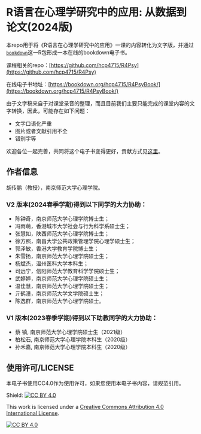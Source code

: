 # R语言在心理学研究中的应用: 从数据到论文(2024版)

本repo用于将《R语言在心理学研究中的应用》一课的内容转化为文字版，并通过[`bookdown`](https://bookdown.org/)这一R包形成一本在线的bookdown电子书。

课程相关的repo：[https://github.com/hcp4715/R4Psy](https://github.com/hcp4715/R4Psy)

在线电子书地址：[https://bookdown.org/hcp4715/R4PsyBook/](https://bookdown.org/hcp4715/R4PsyBook/)

由于文字稿来自于对课堂录音的整理，而且目前我们主要只能完成的课堂内容的文字转换，因此，可能存在如下问题：

-   文字口语化严重
-   图片或者文献引用不全
-   错别字等

欢迎各位一起完善，共同将这个电子书变得更好，贡献方式见[这里](https://bookdown.org/hcp4715/R4PsyBook/#%E5%A6%82%E4%BD%95%E5%B8%AE%E5%8A%A9%E5%AE%8C%E5%96%84%E6%9C%AC%E4%B9%A6)。

## 作者信息

胡传鹏（教授），南京师范大学心理学院。

### V2 版本(2024春季学期)得到以下同学的大力协助：

- 陈钟奇，南京师范大学心理学院博士生；
- 冯雨萌，香港城市大学社会与行为科学系硕士生；
- 张慧如，陕西师范大学心理学院博士生；
- 徐方照，南昌大学公共政策管理学院心理学硕士生；
- 郭泽敏，香港大学教育学院博士生；
- 朱雪扬，南京师范大学心理学院硕士生；
- 杨斌杰，温州医科大学本科生；
- 司远宁，信阳师范大学教育科学学院硕士生；
- 武婷婷，南京师范大学心理学院硕士生；
- 温佳慧，南京师范大学心理学院硕士生；
- 亓鹤潼，南京师范大学文学院硕士生；
- 陈逸群，南京师范大学心理学院硕士。


### V1 版本(2023春季学期)得到以下助教同学的大力协助：

- 蔡  镇, 南京师范大学心理学院硕士生（2021级）
- 柏松石, 南京师范大学心理学院本科生（2020级）
- 孙禾嘉, 南京师范大学心理学院本科生（2020级）

## 使用许可/LICENSE

本电子书使用CC4.0作为使用许可，如果您使用本电子书内容，请规范引用。

Shield: [![CC BY 4.0](https://img.shields.io/badge/License-CC%20BY%204.0-lightgrey.svg)](http://creativecommons.org/licenses/by/4.0/)

This work is licensed under a [Creative Commons Attribution 4.0 International License](http://creativecommons.org/licenses/by/4.0/).

[![CC BY 4.0](https://i.creativecommons.org/l/by/4.0/88x31.png)](http://creativecommons.org/licenses/by/4.0/)

<!--

# change directory:
setwd("./Book")

# render to gitbook:
bookdown::render_book(input = "index.Rmd", "bookdown::gitbook")

# render pdf:
bookdown::render_book(input = "Book", "bookdown::pdf_book")

# upload to bookdown:
bookdown::publish_book(name = "R4PsyBook", account = NULL, server = NULL,  render = c("none", "local", "server"))
-->

